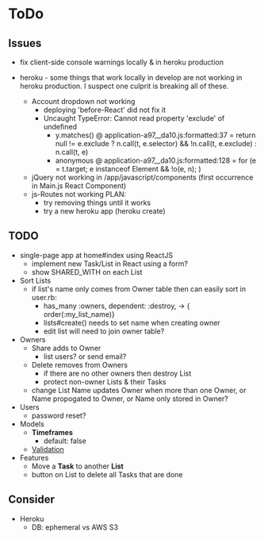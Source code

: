 # ToDo

## Issues

- fix client-side console warnings locally & in heroku production

- heroku - some things that work locally in develop are not working in heroku production.  I suspect one culprit is breaking all of these.
  - Account dropdown not working
    - deploying 'before-React' did not fix it
    - Uncaught TypeError: Cannot read property 'exclude' of undefined
      - y.matches() @ application-a97__da10.js:formatted:37 =  return null != e.exclude ? n.call(t, e.selector) && !n.call(t, e.exclude) : n.call(t, e)
      - anonymous @ application-a97__da10.js:formatted:128 =  for (e = t.target; e instanceof Element && !o(e, n); )
  - jQuery not working in /app/javascript/components (first occurrence in Main.js React Component)
  - js-Routes not working
  PLAN: 
    - try removing things until it works
    - try a new heroku app (heroku create)

## TODO

- single-page app at home#index using ReactJS
  - implement new Task/List in React using a form?
  - show SHARED_WITH on each List
- Sort Lists
  - if list's name only comes from Owner table then can easily sort in user.rb: 
    - has_many :owners, dependent: :destroy, -> { order(:my_list_name)}
    - lists#create() needs to set name when creating owner
    - edit list will need to join owner table?
- Owners
  - Share adds to Owner
    - list users?  or send email?
  - Delete removes from Owners
    - if there are no other owners then destroy List
    - protect non-owner Lists & their Tasks
  - change List Name updates Owner when more than one Owner, or Name propogated to Owner, or Name only stored in Owner?
- Users
  - password reset?
- Models
  - **Timeframes**
    - default: false
  - [Validation](https://edgeguides.rubyonrails.org/active_record_validations.html)
- Features
  - Move a **Task** to another **List**
  - button on List to delete all Tasks that are done

## Consider

- Heroku
  - DB: ephemeral vs AWS S3

